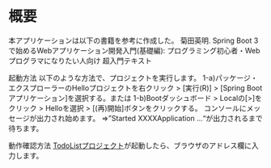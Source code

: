 # 概要
本アプリケーションは以下の書籍を参考に作成した。
菊田英明. Spring Boot 3で始めるWebアプリケーション開発入門(基礎編): プログラミング初心者・Webプログラマになりたい人向け 超入門テキスト


起動方法
以下のような方法で、プロジェクトを実行します。
1-a)パッケージ・エクスプローラーのHelloプロジェクトを右クリック > [実行(R)] > [Spring Boot アプリケーション]を選択する。または
1-b)Bootダッシュボード > Localの[>]をクリック > Helloを選択 > [(再)開始]ボタンをクリックする。
コンソールにメッセージが出力され始めます。 ⇒”Started XXXXApplication ...“が出力されるまで待ちます。


動作確認方法
[TodoListプロジェクト](http://localhost:8080/todo)が起動したら、ブラウザのアドレス欄に入力します。

